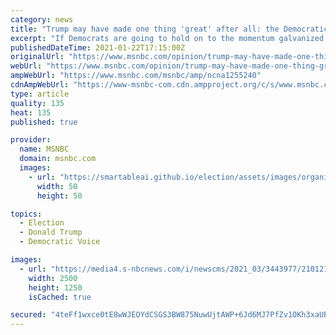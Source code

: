 ```yaml
---
category: news
title: "Trump may have made one thing 'great' after all: the Democratic Party"
excerpt: "If Democrats are going to hold on to the momentum galvanized under Trump’s disastrous term, they need to deliver. President Donald Trump's promise to \"Make America Great Again\" turned out to be ..."
publishedDateTime: 2021-01-22T17:15:00Z
originalUrl: "https://www.msnbc.com/opinion/trump-may-have-made-one-thing-great-after-all-democratic-n1255240"
webUrl: "https://www.msnbc.com/opinion/trump-may-have-made-one-thing-great-after-all-democratic-n1255240"
ampWebUrl: "https://www.msnbc.com/msnbc/amp/ncna1255240"
cdnAmpWebUrl: "https://www-msnbc-com.cdn.ampproject.org/c/s/www.msnbc.com/msnbc/amp/ncna1255240"
type: article
quality: 135
heat: 135
published: true

provider:
  name: MSNBC
  domain: msnbc.com
  images:
    - url: "https://smartableai.github.io/election/assets/images/organizations/msnbc.com-50x50.jpg"
      width: 50
      height: 50

topics:
  - Election
  - Donald Trump
  - Democratic Voice

images:
  - url: "https://media4.s-nbcnews.com/i/newscms/2021_03/3443977/210121-democratic-party-great-again-main-2x1-an_c61ed483fca4984ffa89420fdf5b4d6a.jpg"
    width: 2500
    height: 1250
    isCached: true

secured: "4teFf1wxce0tE8wWJEOYdCSGS3BW875NuwUjtAWP+6Jd6MJ7PfZv1OKh3xaUE0SaRh3nZr3bSrD4M2VliL5p23wFpRgDIJGZAbi53wllxhfZLG21bDVVxqGH9TE7M805sRIK4rWemQEfUiagFEQINzgDMnbOhRAz3OkEpAO1XV95FhS7Emdtyy+2GR5s/cCwBQhkLisqHtpeHHXW/7PAy1twJM2lTEdEve3nSiHxq2jU2/6HonUZiQqjTi9raGdk4PIaMQJY8Sbj8DhzJWXUXmPtgfJJh5a3X25qljI0RE62JSpGm2TXYpsQ8R+iKxD4DV9r3F/RikDkj/Eqz6/wJJqsx1CBoSzkg1tKsAq+vjg=;lNLIT89dxZ7Gv1FXeqMBKA=="
---
```


